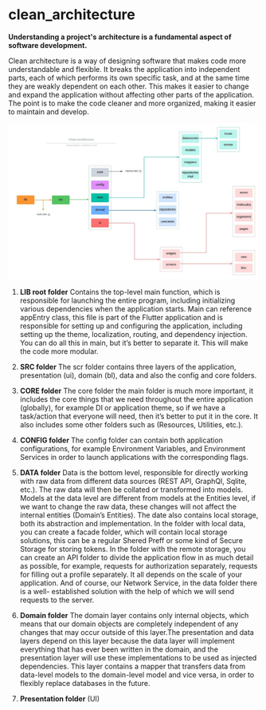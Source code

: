 # clean_architecture

**Understanding a project's architecture is a fundamental aspect of software development.**

Clean architecture is a way of designing software that makes code more understandable and flexible. It breaks the application into independent parts, each of which performs its own specific task, and at the same time they are weakly dependent on each other. This makes it easier to change and expand the application without affecting other parts of the application. The point is to make the code cleaner and more organized, making it easier to maintain and develop.

![Architecture diagram, if not displayed, look in the repository files!](https://github.com/k1mka/clean_architecture/blob/main/sheme.jpg)

1. **LIB root folder**
   Contains the top-level main function, which is responsible for launching the entire program, including initializing various dependencies when the 
   application starts. Main can reference appEntry class, this file is part of the Flutter application and is responsible for setting up and 
   configuring the application, including setting up the theme, localization, routing, and dependency injection. You can do all this in main, but 
   it’s better to separate it. This will make the code more modular.

2. **SRC folder** 
   The scr folder contains three layers of the application, presentation (ui), domain (bl), data and also the config and core folders.

3. **CORE folder** 
   The core folder the main folder is much more important, it includes the core things that we need throughout the entire application (globally), for 
   example DI or application theme, so if we have a task/action that everyone will need, then it’s better to put it in the core. It also includes 
   some other folders such as (Resources, Utilities, etc.).

4. **CONFIG folder** 
   The config folder can contain both application configurations, for example Environment Variables, and Environment Services in order
   to launch applications with the corresponding flags.

5. **DATA folder**
   Data is the bottom level, responsible for directly working with raw data from different data sources (REST API, GraphQl, Sqlite, etc.).
   The raw data will then be collated or transformed into models. Models at the data level are different from models at the Entities level, if we 
   want to change the raw data, these changes will not affect the internal entities (Domain’s Entities). The date also contains local storage, both 
   its abstraction and implementation. In the folder with local data, you can create a facade folder, which will contain local storage solutions, 
   this can be a regular Shered Preff or some kind of Secure Storage for storing tokens. In the folder with the remote storage, you can create an API 
   folder to divide the application flow in as much detail as possible, for example, requests for authorization separately, requests for filling out 
   a profile separately. It all depends on the scale of your application. And of course, our Network Service, in the data folder there is a well- 
   established solution with the help of which we will send requests to the server.

6. **Domain folder**
   The domain layer contains only internal objects, which means that our domain objects are completely independent of any changes that may occur 
   outside of this layer.The presentation and data layers depend on this layer because the data layer will implement everything that has ever been 
   written in the domain, and the presentation layer will use these implementations to be used as injected dependencies.
   This layer contains a mapper that transfers data from data-level models to the domain-level model and vice versa, in order to flexibly replace 
   databases in the future.

7. **Presentation folder** (UI)

